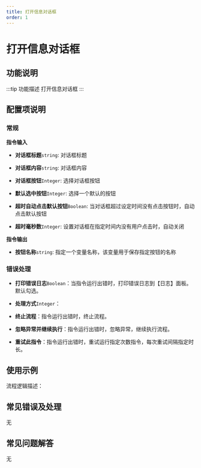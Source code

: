 ```yaml
---
title: 打开信息对话框
order: 1
---
```


# 打开信息对话框

## 功能说明

:::tip 功能描述
打开信息对话框
:::

## 配置项说明

### 常规

**指令输入**

- **对话框标题**`string`: 对话框标题

- **对话框内容**`string`: 对话框内容

- **对话框按钮**`Integer`: 选择对话框按钮

- **默认选中按钮**`Integer`: 选择一个默认的按钮

- **超时自动点击默认按钮**`Boolean`: 当对话框超过设定时间没有点击按钮时，自动点击默认按钮

- **超时毫秒数**`Integer`: 设置对话框在指定时间内没有用户点击时，自动关闭


**指令输出**

- **按钮名称**`string`: 指定一个变量名称，该变量用于保存指定按钮的名称

### 错误处理

- **打印错误日志**`Boolean`：当指令运行出错时，打印错误日志到【日志】面板。默认勾选。

- **处理方式**`Integer`：

 - **终止流程**：指令运行出错时，终止流程。

 - **忽略异常并继续执行**：指令运行出错时，忽略异常，继续执行流程。

 - **重试此指令**：指令运行出错时，重试运行指定次数指令，每次重试间隔指定时长。

## 使用示例

流程逻辑描述：

## 常见错误及处理

无

## 常见问题解答

无

